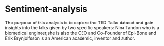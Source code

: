 # Sentiment-analysis
The purpose of this analysis is to explore the TED Talks dataset and gain insights into the talks given by two specific speakers: Nina Tandon who is a biomedical engineer,she is also the CEO and Co-Founder of Epi-Bone and Erik Brynjolfsson is an American academic, inventor and author.
